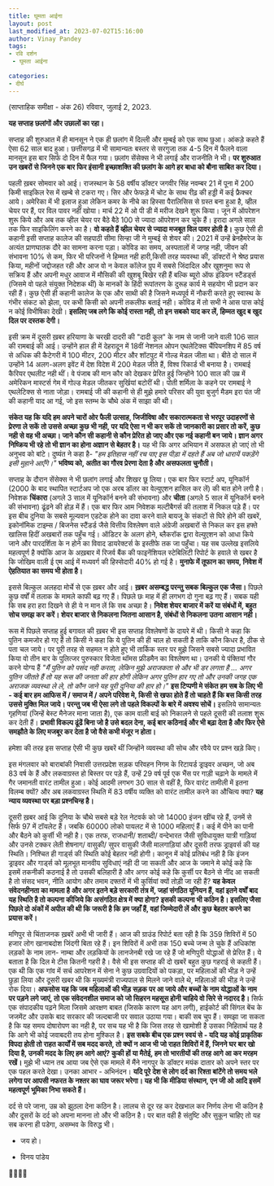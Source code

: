 ```yaml
---
title: घूमता आईना
layout: post
last_modified_at: 2023-07-02T15:16:00
author: Vinay Pandey
tags:
- रवि दर्शन
 - घूमता आईना

categories:
- दीर्घ
---
```

(साप्ताहिक समीक्षा - अंक 26)
रविवार, जुलाई 2, 2023.

**यह सप्ताह छलांगों और उछालों का रहा।** 

सप्ताह की शुरुआत में ही मानसून ने एक ही छलांग में दिल्ली और मुम्बई को एक साथ छुआ। आंकड़े कहते हैं ऐसा 62 साल बाद हुआ। छत्तीसगढ़ में भी सामान्यतः बस्तर से सरगुजा तक 4-5 दिन में फैलने वाला मानसून इस बार सिर्फ दो दिन में फैल गया। छलांग सेंसेक्स ने भी लगाई और राजनीति ने भी। **पर शुरुआत उन खबरों से जिनने एक बार फिर इंसानी इच्छाशक्ति की छलांग के आगे हर बाधा को बौना साबित कर दिया।** 

पहली ख़बर सोमवार को आई। राजस्थान के 58 वर्षीय डॉक्टर जगवीर सिंह नवम्बर 21 में पूना में 200 किमी साइकिल रेस में खम्बे से टकरा गए। सिर और फेफड़े में चोट के साथ रीढ़ की हड्डी में कई फ्रैक्चर आये। अमेरिका में भी इलाज हुआ लेकिन कमर के नीचे का हिस्सा पैरालिसिस से ग्रस्त बना हुआ है, व्हील चेयर पर हैं, पर विल पावर नहीं खोया। मार्च 22 में ओ पी डी में मरीज देखने शुरू किया। जून में ऑपरेशन शुरू किये और अब तक व्हील चेयर पर बैठे बैठे 100 से ज्यादा ऑपरेशन कर चुके हैं। इरादा अगले साल तक फिर साइकिलिंग करने का है। **वो कहते हैं व्हील चेयर से ज्यादा मजबूत विल पावर होती है।** कुछ ऐसी ही कहानी इसी सप्ताह कालेज की सहपाठी सीमा सिन्हा जी ने मुम्बई से शेयर की। 2021 में उन्हें ब्रेनहैमरेज के अत्यंत प्राणघातक दौरे का सामना करना पड़ा। कोविड का समय, अस्पतालों में जगह नही, जीवन की संभावना 10% से कम, फिर भी परिजनों ने हिम्मत नही हारी,किसी तरह व्यवस्था की, डॉक्टरों ने श्रेष्ठ प्रयास किया, महीनों जद्दोजहत रही और आज वो न केवल कॉलेज ग्रुप में सबसे जिंदादिल और खुशनुमा रूप से सक्रिय हैं और अपनी मधुर आवाज में मौसिकी की खुशबू बिखेर रही हैं बल्कि ब्यूरो ऑफ इंडियन स्टैंडर्ड्स (जिसमे वो पहले संयुक्त निदेशक थीं) के मानकों के हिंदी रूपांतरण के दुरूह कार्य मे सहयोग भी प्रदान कर रही हैं। कुछ ऐसी ही कहानी कालेज के एक और साथी की है जिसने मध्यपूर्व में नौकरी करते हुए स्वास्थ के गंभीर संकट को झेला, पर कभी किसी को अपनी तकलीफ बताई नही। कोविड में तो सभी ने आस पास कोई न कोई विभीषिका देखी। **इसलिए जब लगे कि कोई रास्ता नही, तो इन सबको याद कर लें, हिम्मत खुद ब खुद दिल पर दस्तक देगी।**

इसी क्रम में दूसरी ख़बर हरियाणा के चरखी दादरी की "दादी कूल" के नाम से जानी जाने वाली 106 साल की रामबाई की आई। उन्होंने हाल ही में देहरादून में 18वीं नेशनल ओपन एथलेटिक्स चैंपियनशिप में 85 वर्ष से अधिक की कैटेगरी में 100 मीटर, 200 मीटर और शॉटपुट में गोल्ड मेडल जीता था। बीते दो साल में उन्होंने 14 अलग-अलग इवेंट में देश विदेश में 200 मेडल जीते हैं, विश्व रिकार्ड भी बनाया है। रामबाई कैरियर एथलीट नही थीं। वे पंजाब की मान कौर को देखकर प्रेरित हुई जिन्होंने 100 साल की उम्र में अमेरिकन मास्टर्स गेम में गोल्ड मेडल जीतकर सुर्खियां बटोरीं थी। पोती शर्मिला के कहने पर रामबाई ने एथलेटिक्स से नाता जोड़ा। रामबाई जी की कहानी से ही मुझे हमारे परिसर की युवा बुजुर्ग मैडम इरा पंत जी की कहानी याद आ गई, जो इस स्तम्भ के चौथे अंक में साझा की थी। 

**संकेत यह कि यदि हम अपने चारों ओर फैली उत्साह, जिजीविषा और सकारात्मकता से भरपूर उदाहरणों से प्रेरणा ले सकें तो उससे अच्छा कुछ भी नही, पर यदि ऐसा न भी कर सकें तो जानकारी का प्रसार तो करें, कुछ नही से वह भी अच्छा। जाने कौन सी कहानी से कौन प्रेरित हो जाए और एक नई कहानी बन जाये। ज्ञान अगर निष्क्रिय भी रहे तो भी ज्ञान का होना अज्ञान से बेहतर है।** यह भी कि अगर अभियान में असफल हो जाएं तो भी अनुभव को बांटे।  दुष्यंत ने कहा है-
*"हम इतिहास नहीं रच पाए इस पीड़ा में दहते हैं*
*अब जो धारायें पकड़ेंगे इसी मुहाने आएँगे।"*
**भविष्य को, अतीत का गौरव प्रेरणा देता है और असफलता चुनौती।**

सप्ताह के दौरान सेंसेक्स ने भी छलांग लगाई और शिखर छू लिया। एक बार फिर स्टार्ट अप, यूनिकॉर्न (2000 के बाद स्थापित स्टार्टअप जो एक अरब डॉलर का वेल्युएशन हासिल कर लें) की बात होने लगी है।  निवेशक  **चिंकारा** (अगले 3 साल में यूनिकॉर्न बनने की संभावना) और **चीता** (अगले 5 साल में यूनिकॉर्न बनने की संभावना) ढूंढने की होड़ में हैं। एक बार फिर आम निवेशक मल्टीबैगर्स की तलाश में निकल पड़े हैं। पर इस बीच दुनिया के सबसे मूल्यवान एडटेक होने का दावा करने वाले बायजू के संकटों से घिरे होने की खबरें, इकोनॉमिक टाइम्स / बिजनेस स्टैंडर्ड जैसे वित्तीय विश्लेषण वाले अंग्रेजी अखबारों से निकल कर इस हफ्ते खालिस हिदीं अखबारों तक पहुँच गई। ऑडिटर के अलग होने, ब्लैकरॉक द्वारा वेल्युएशन को आधा किये जाने और  पारदर्शिता के न होने का विवाद डायरेक्टर्स के इस्तीफे तक जा पहुँचा। यह सब उल्लेख इसलिये महत्वपूर्ण है क्योंकि आज के अख़बार में रिजर्व बैंक की फाइनेंशियल स्टेबिलिटी रिपोर्ट के हवाले से खबर है कि जोखिम वाली ई एम आई में मध्यवर्ग की हिस्सेदारी 40% हो गई है। **मुनाफे में तूफान का समय, निवेश में ऐहतियात का समय भी होता है।**

इससे बिल्कुल अलहदा मोर्चे से एक ख़बर और आई। **ख़बर असम्बद्ध परन्तु सबक बिल्कुल एक जैसा।** पिछले कुछ वर्षों में तलाक के मामले काफी बढ़ गए हैं। पिछले छः माह में ही लगभग दो गुना बढ़ गए हैं। सबक यही कि सब हरा हरा दिखने से ही ये न मान लें कि सब अच्छा है। **निवेश शेयर बाजार में करें या संबंधों में, बहुत सोच समझ कर करें। शेयर बाजार से निकलना जितना आसान है, संबंधों से निकलना उतना आसान नही।**

रूस में पिछले सप्ताह हुई बगावत की ख़बर भी इस सप्ताह विश्लेषणों के दायरे में थी। किसी ने कहा कि पुतिन कमजोर हो गए हैं तो किसी ने कहा कि ये पुतिन की ही चाल हो सकती है ताकि कौन किधर है, ठीक से पता चल जाये। पर पूरी तरह से सहमत न होते हुए भी तार्किक स्तर पर मुझे जिसने सबसे ज्यादा प्रभावित किया वो तीन बार के पुलित्जर पुरुस्कार विजेता थॉमस फ्रीडमैन का विश्लेषण था। उनकी ये पंक्तियां गौर करने योग्य हैं  *"मैं पुतिन को पसंद नही करता, लेकिन मुझे अराजकता से और भी डर लगता है ... अगर पुतिन जीतते हैं तो यह रूस की जनता की हार होगी लेकिन अगर पुतिन हार गए तो और उनकी जगह एक अराजक व्यवस्था ले ले, तो कौन जाने यह पूरी दुनिया की हार हो।"* 
**इस टिप्पणी मे संकेत हम सब के लिए भी - कई बार हम आफिस में / समाज में / अपने परिवेश मे, किसी से खफा होते हैं तो चाहते हैं कि बस किसी तरह उससे मुक्ति मिल जाये। परन्तु जब भी ऐसा लगे तो पहले विकल्पों के बारे में अवश्य सोचें।** इसलिये सामान्यतः गृहणियां (जिन्हें बेस्ट मैनेजर माना जाता है), एक काम वाली बाई को निकालने से पहले दूसरी की तलाश शुरू कर देती हैं। **प्रभावी विकल्प ढूंढें बिना जो है उसे बदल देना, कई बार कठिनाई और भी बढ़ा देता है और फिर ऐसे समझौते के लिए मजबूर कर देता है जो वैसे कभी मंजूर न होता।**
 
हमेशा की तरह इस सप्ताह ऐसी भी कुछ खबरें थीं जिन्होंने व्यवस्था की सोच और रवैये पर प्रश्न खड़े किए। 

इस मंगलवार को बाराबांकी निवासी उत्तरप्रदेश सड़क परिवहन निगम के रिटायर्ड ड्राइवर अच्छन, जो अब 83 वर्ष के हैं और लकवाग्रस्त हो बिस्तर पर पड़े हैं, उन्हें 29 वर्ष पूर्व एक भैंस पर गाड़ी चढ़ाने के मामले में गैर जमानती वारंट तामील हुआ। कोई आदमी लगभग 30 साल से वहीं है, फिर वारंट तामीली में इतना विलम्ब क्यों? और अब लकवाग्रस्त स्थिति में 83 वर्षीय व्यक्ति को वारंट तामील करने का औचित्य क्या? **यह न्याय व्यवस्था पर बड़ा प्रश्नचिन्ह है।**

दूसरी ख़बर आई कि दुनिया के चौथे सबसे बड़े रेल नेटवर्क को जो 14000 इंजन खींच रहे हैं, उनमें से सिर्फ 97 में टॉयलेट हैं। जबकि 60000 लोको पायलट में से 1000 महिलाएं हैं। कई में पीने का पानी और बैठने को कुर्सी भी नही है। एक तरफ, राजधानी/ शताब्दी/ वन्देभारत जैसी सुविधायुक्त यात्री गाड़ियां और उनसे टक्कर लेती शेषनाग/ वासुकी/ सुपर वासुकी जैसी मालगाड़ियां और दूसरी तरफ ड्राइवर्स की यह स्थिति। निश्चित ही गार्ड्स की स्थिति कोई बेहतर नही होगी। कानून में कोई प्रतिबंध नही है कि इंजन ड्राइवर और गार्ड्स को मूलभूत मानवीय सुविधाएं नही दी जा सकती और आज के जमाने मे कोई कहे कि इसमें तकनीकी कठनाई है तो उसकी बलिहारी है और अगर कोई कहे कि कुर्सी पर बैठने से नींद आ सकती है तो संसद भवन, नीति आयोग और तमाम दफ्तरों में भी कुर्सियां क्यों तोड़ी जा रही हैं? **यह केवल संवेदनहीनता का मामला है और अगर इतने बड़े सरकारी तंत्र में, जहां संगठित यूनियन हैं, वहां इतने वर्षों बाद यह स्थिति है तो कल्पना कीजिये कि असंगठित क्षेत्र में क्या होगा? इसकी कल्पना भी कठिन है। इसलिए जैसा पिछले दो अंकों में अपील की थी कि जरूरी है कि हम जहाँ हैं, वहां जिम्मेदारी लें और कुछ बेहतर करने का प्रयास करें।** 

मणिपुर से चिंताजनक ख़बरें अभी भी जारी हैं। आज की ग्राउंड रिपोर्ट बता रही है कि 359 शिविरों में 50 हजार लोग खानाबदोश जिंदगी बिता रहे हैं। इन शिविरों में अभी तक 150 बच्चे जन्म ले चुके हैं अधिकांश लड़कों के  नाम लान- नाम्बा और लड़कियों के लानजेनबी रखे जा रहे हैं जो मणिपुरी योद्धाओं से प्रेरित हैं। ये बताता है कि दिल मे टीस कितनी गहरी है। वैसे भी इस सप्ताह की दो खबरें बहुत कुछ गहराई से कहती हैं। एक थी कि एक गांव में सर्च आपरेशन में सेना ने कुछ उग्रवादियों को पकड़ा, पर महिलाओं की भीड़ ने उन्हें छुड़ा लिया और दूसरी खबर थी कि मुख्यमंत्री राज्यपाल से मिलने जाने वाले थे, महिलाओं की भीड़ ने उन्हें रोक दिया। **अफसोस यह कि जब महिलाओं की भीड़ सड़क पर आ जाये और बच्चों के नाम योद्धाओं के नाम पर पड़ने लगे जाएं, तो एक संवेदनशील समाज को जो सिहरन महसूस होनी चाहिये वो सिरे से नदारद है।** सिर्फ एक संपादकीय पढ़ने मिला जिसमे आरक्षण बाबत (जिसके कारण यह आग लगी), हाईकोर्ट की सिंगल बेंच के जजमेंट और उसके बाद सरकार की जल्दबाजी पर सवाल उठाया गया। बाकी सब चुप हैं। समझा जा सकता है कि यह समय दोषारोपण का नही है, पर सच यह भी है कि जिस तरह से खामोशी है उसका निहितार्थ यह है कि आगे भी कोई जवाबदरी तय होना मुश्किल है। **इस सबके बीच एक प्रश्न स्वयं से - यदि यह कोई प्राकृतिक विपदा होती तो राहत कार्यों में सब मदद करते, तो क्यों न आज भी जो राहत शिविरों में हैं, जिनने घर बार खो दिया है, उनकी मदद के लिए हम आगे आएं? कुकी हों या मैतेई, हम तो भारतीयों की तरह आगे आ कर मरहम रखें।** मुझे भी ध्यान तब आया जब ऐसे एक मामले में मैंने नागपुर के डॉक्टर मयंक दातार को अपने स्तर पर एक पहल करते देखा। उनका आभार - अभिनंदन। **यदि पूरे देश से लोग दर्द का रिश्ता बांटेंगे तो समय भले लगेगा पर आपसी नफरत के नश्तर का घाव जरूर भरेगा। यह भी कि मीडिया संस्थान, एन जी ओ आदि इसमें महत्वपूर्ण भूमिका निभा सकते हैं।**

दर्द से परे जाना, उम्र को झुठला देना कठिन है। लालच से दूर रह कर देखभाल कर निर्णय लेना भी कठिन है और दूसरों के दर्द को अपना मानना तो और भी कठिन है। पर बात वही है संतुष्टि और सुकून चाहिए तो यह सब करना ही पडेगा, असम्भव के विरुद्ध भी।

- जय हो।

- विनय पांडेय

🙏🌷🌷🙏


